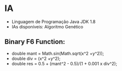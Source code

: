 # IA
* Linguagem de Programação Java JDK 1.8
* IAs disponíveis: Algoritmo Genético

## Binary F6 Function:

- double mant = Math.sin(Math.sqrt(x^2 +y^2));
- double div = (x^2 +y^2);
- double res = 0.5 + (mant^2 - 0.5)/(1 + 0.001 x div^2);
